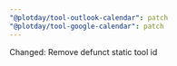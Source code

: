 ```yaml
---
"@plotday/tool-outlook-calendar": patch
"@plotday/tool-google-calendar": patch
---
```


Changed: Remove defunct static tool id
